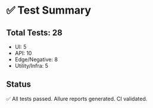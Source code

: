 # ✅ Test Summary

## Total Tests: 28
- UI: 5
- API: 10
- Edge/Negative: 8
- Utility/Infra: 5

## Status
✅ All tests passed. Allure reports generated. CI validated.
